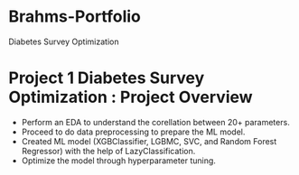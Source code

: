 # Brahms-Portfolio
Diabetes Survey Optimization

# Project 1 Diabetes Survey Optimization : Project Overview
* Perform an EDA to understand the corellation between 20+ parameters.
* Proceed to do data preprocessing to prepare the ML model.
* Created ML model (XGBClassifier, LGBMC, SVC, and Random Forest Regressor) with the help of LazyClassification.
* Optimize the model through hyperparameter tuning.
